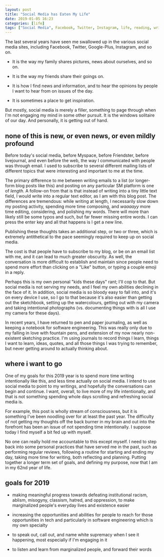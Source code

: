 ```yaml
---
layout: post
title: "Social Media has Eaten My Life"
date: 2019-01-05 16:23
categories: [life]
tags: ["Social Media", Facebook, Twitter, Instagram, life, reading, writing]
---
```

The last several years have seen me swallowed up in the various social media sites, including Facebook, Twitter, Google-Plus, Instagram, and so on.

- It is the way my family shares pictures, news about ourselves, and so on.

- It is the way my friends share their goings on.

- It is how I find news and information, and to hear the opinions by people I want to hear from on issues of the day.

- It is sometimes a place to get inspiration.

But mostly, social media is merely a filler, something to page through when I'm not engaging my mind in some other pursuit. It is the windows solitaire of our day. And personally, it is getting out of hand.

## none of this is new, or even news, or even mildly profound

Before today's social media, before Myspace, before Friendster, before livejournal, and even before the web, the way I communicated with people was through email. I used to subscribe to several different mailing lists of different topics that were interesting and important to me at the time.

The primary difference to me between writing emails to a list (or longer-form blog posts like this) and posting on any particular SM platform is one of *length*. A follow-on from that is that instead of writing into a tiny little text field, I would write into a regular text editor, as I am with this blog post. The differences are tremendous: while writing at length, I necessarily slow down my posting activity, spending more time composing, and *waaaayy* more time editing, considering, and polishing my words. There will more than likely still be some typos and such, but far fewer missing entire words. I can press the enter key and all that happens is I get a new line.

Publishing these thoughts takes an additional step, or two or three, which is extremely antithetical to the pace seemingly required to keep up on social media.

The cost is that people have to subscribe to my blog, or be on an email list with me, and it can lead to much greater obscurity. As well, the conversation is more difficult to establish and maintain since people need to spend more effort than clicking on a "Like" button, or typing a couple emoji in a reply.

Perhaps this is my own personal "kids these days" rant; I'll cop to that. But social media is not serving my needs, and I feel my own abilities declining in the face of it. In addition, social media is so bloody easy to fall into, and it's on every device I use, so I go to that because it's also easier than getting out the sketchbook, setting up the watercolours, getting out with my camera and taking intentional photographs (vs. documenting things with is all I use my camera for these days).

In recent years, I have returned to pen and paper journaling, as well as keeping a notebook for software engineering. This was really only due to my falling in love with fountain pens, and extension of my now nearly non-existent sketching practice. I'm using journals to record things I learn, things I want to learn, ideas, quotes, and all those things I was trying to remember, but never getting around to actually thinking about.

## where i want to go

One of my goals for this 2019 year is to spend more time writing intentionally like this, and less time actually on social media. I intend to use social media to point to my writings, and hopefully the conversations can begin and continue. I want, overall, to live more of my life intentionally, and that is not something spending whole days scrolling and refreshing social media is.

For example, this post is wholly stream of consciousness, but it is something I've been noodling over for at least the past year. The difficulty of not getting my thoughts off the back burner in my brain and out into the forefront has been an issue of not spending time intentionally. I suppose today I find myself a bit fed up with myself.

No one can really hold me accountable to this except myself. I need to step back into some personal practices that have served me in the past, such as performing regular reviews, following a routine for starting and ending my day, taking more time for writing, both reflecting and planning. Putting together a longer term set of goals, and defining my purpose, now that I am in my 62nd year of life.

## goals for 2019

- making meaningful progress towards defeating institutional racism, ablism, misogyny, classism, hatred, and oppression, to make marginalized people's everyday lives and existence easier

- increasing the opportunities and abilities for people to reach for those opportunities in tech and particularly in software engineering which is my own specialty

- to speak out, call out, and name white supremacy when I see it happening, most especially if I'm engaging in it

- to listen and learn from marginalized people, and forward their words
